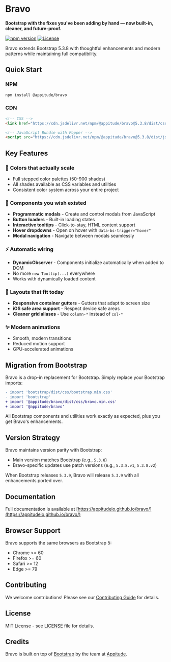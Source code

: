 # Bravo

**Bootstrap with the fixes you've been adding by hand — now built-in, cleaner, and future-proof.**

[![npm version](https://img.shields.io/npm/v/@appitude/bravo.svg)](https://www.npmjs.com/package/@appitude/bravo)
[![License](https://img.shields.io/npm/l/@appitude/bravo.svg)](https://github.com/appitudeio/bravo/blob/main/LICENSE)

Bravo extends Bootstrap 5.3.8 with thoughtful enhancements and modern patterns while maintaining full compatibility.

## Quick Start

### NPM
```bash
npm install @appitude/bravo
```

### CDN
```html
<!-- CSS -->
<link href="https://cdn.jsdelivr.net/npm/@appitude/bravo@5.3.8/dist/css/bravo.min.css" rel="stylesheet">

<!-- JavaScript Bundle with Popper -->
<script src="https://cdn.jsdelivr.net/npm/@appitude/bravo@5.3.8/dist/js/bravo.bundle.min.js"></script>
```

## Key Features

### 🎨 **Colors that actually scale**
- Full stepped color palettes (50-900 shades)
- All shades available as CSS variables and utilities
- Consistent color system across your entire project

### 🧩 **Components you wish existed**
- **Programmatic modals** - Create and control modals from JavaScript
- **Button loaders** - Built-in loading states
- **Interactive tooltips** - Click-to-stay, HTML content support
- **Hover dropdowns** - Open on hover with `data-bs-trigger="hover"`
- **Modal navigation** - Navigate between modals seamlessly

### ⚡ **Automatic wiring**
- **DynamicObserver** - Components initialize automatically when added to DOM
- No more `new Tooltip(...)` everywhere
- Works with dynamically loaded content

### 📐 **Layouts that fit today**
- **Responsive container gutters** - Gutters that adapt to screen size
- **iOS safe area support** - Respect device safe areas
- **Cleaner grid aliases** - Use `column-*` instead of `col-*`

### ✨ **Modern animations**
- Smooth, modern transitions
- Reduced motion support
- GPU-accelerated animations

## Migration from Bootstrap

Bravo is a drop-in replacement for Bootstrap. Simply replace your Bootstrap imports:

```diff
- import 'bootstrap/dist/css/bootstrap.min.css'
- import 'bootstrap'
+ import '@appitude/bravo/dist/css/bravo.min.css'
+ import '@appitude/bravo'
```

All Bootstrap components and utilities work exactly as expected, plus you get Bravo's enhancements.

## Version Strategy

Bravo maintains version parity with Bootstrap:
- Main version matches Bootstrap (e.g., `5.3.8`)
- Bravo-specific updates use patch versions (e.g., `5.3.8.v1`, `5.3.8.v2`)

When Bootstrap releases `5.3.9`, Bravo will release `5.3.9` with all enhancements ported over.

## Documentation

Full documentation is available at [https://appitudeio.github.io/bravo/](https://appitudeio.github.io/bravo/)

## Browser Support

Bravo supports the same browsers as Bootstrap 5:
- Chrome >= 60
- Firefox >= 60
- Safari >= 12
- Edge >= 79

## Contributing

We welcome contributions! Please see our [Contributing Guide](CONTRIBUTING.md) for details.

## License

MIT License - see [LICENSE](LICENSE) file for details.

## Credits

Bravo is built on top of [Bootstrap](https://getbootstrap.com) by the team at [Appitude](https://appitude.io).